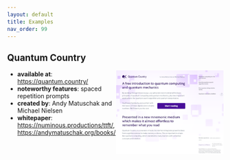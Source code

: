 ```yaml
---
layout: default
title: Examples
nav_order: 99
---
```


##  Quantum Country 

<img align="right" width="250"  src="/assets/images/quantumcountry.png">




- **available at**: <https://quantum.country/>
- **noteworthy features**: spaced repetition prompts
- **created by**: Andy Matuschak and Michael Nielsen
- **whitepaper**: <https://numinous.productions/ttft/>, <https://andymatuschak.org/books/>


